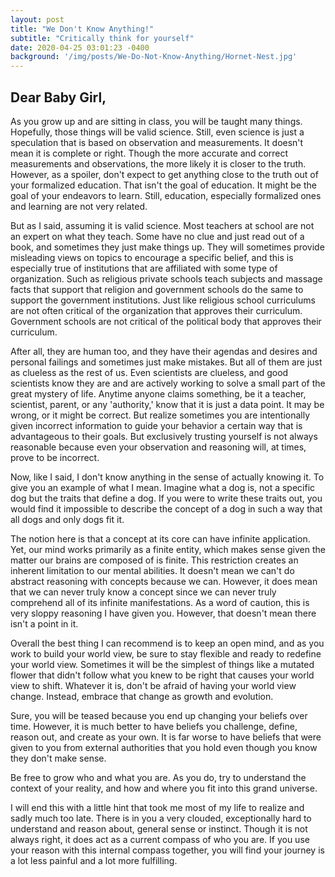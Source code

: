 ```yaml
---
layout: post
title: "We Don't Know Anything!"
subtitle: "Critically think for yourself"
date: 2020-04-25 03:01:23 -0400
background: '/img/posts/We-Do-Not-Know-Anything/Hornet-Nest.jpg'
---
```

## Dear Baby Girl,

<p>As you grow up and are sitting in class, you will be taught many things. Hopefully, those things will be valid science. Still, even science is just a speculation that is based on observation and measurements. It doesn't mean it is complete or right. Though the more accurate and correct measurements and observations, the more likely it is closer to the truth. However, as a spoiler, don't expect to get anything close to the truth out of your formalized education.  That isn't the goal of education.  It might be the goal of your endeavors to learn. Still, education, especially formalized ones and learning are not very related.</p>

<p>But as I said, assuming it is valid science. Most teachers at school are not an expert on what they teach. Some have no clue and just read out of a book, and sometimes they just make things up. They will sometimes provide misleading views on topics to encourage a specific belief, and this is especially true of institutions that are affiliated with some type of organization. Such as religious private schools teach subjects and massage facts that support that religion and government schools do the same to support the government institutions.  Just like religious school curriculums are not often critical of the organization that approves their curriculum. Government schools are not critical of the political body that approves their curriculum.</p>

<p>After all, they are human too, and they have their agendas and desires and personal failings and sometimes just make mistakes. But all of them are just as clueless as the rest of us. Even scientists are clueless, and good scientists know they are and are actively working to solve a small part of the great mystery of life. Anytime anyone claims something, be it a teacher, scientist, parent, or any 'authority,' know that it is just a data point.    It may be wrong, or it might be correct.  But realize sometimes you are intentionally given incorrect information to guide your behavior a certain way that is advantageous to their goals.  But exclusively trusting yourself is not always reasonable because even your observation and reasoning will, at times, prove to be incorrect.</p>

<p>Now, like I said, I don't know anything in the sense of actually knowing it. To give you an example of what I mean. Imagine what a dog is, not a specific dog but the traits that define a dog. If you were to write these traits out, you would find it impossible to describe the concept of a dog in such a way that all dogs and only dogs fit it.</p>

<p>The notion here is that a concept at its core can have infinite application. Yet, our mind works primarily as a finite entity, which makes sense given the matter our brains are composed of is finite.  This restriction creates an inherent limitation to our mental abilities. It doesn't mean we can't do abstract reasoning with concepts because we can. However, it does mean that we can never truly know a concept since we can never truly comprehend all of its infinite manifestations. As a word of caution, this is very sloppy reasoning I have given you. However, that doesn't mean there isn't a point in it.</p>

<p>Overall the best thing I can recommend is to keep an open mind, and as you work to build your world view, be sure to stay flexible and ready to redefine your world view. Sometimes it will be the simplest of things like a mutated flower that didn't follow what you knew to be right that causes your world view to shift. Whatever it is, don't be afraid of having your world view change. Instead, embrace that change as growth and evolution.</p> 

<p>Sure, you will be teased because you end up changing your beliefs over time. However, it is much better to have beliefs you challenge, define, reason out, and create as your own. It is far worse to have beliefs that were given to you from external authorities that you hold even though you know they don't make sense.</p>

<p>Be free to grow who and what you are.  As you do, try to understand the context of your reality, and how and where you fit into this grand universe.</p>

<p>I will end this with a little hint that took me most of my life to realize and sadly much too late. There is in you a very clouded, exceptionally hard to understand and reason about, general sense or instinct. Though it is not always right, it does act as a current compass of who you are. If you use your reason with this internal compass together, you will find your journey is a lot less painful and a lot more fulfilling.</p>
